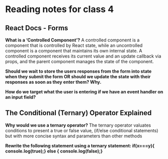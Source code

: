 # Reading notes for class 4

## React Docs - Forms

**What is a ‘Controlled Component’?**
A controlled component is a component that is controlled by React state, while an uncontrolled component is a component that maintains its own internal state. A controlled component receives its current value and an update callback via props, and the parent component manages the state of the component.

**Should we wait to store the users responses from the form into state when they submit the form OR should we update the state with their responses as soon as they enter them? Why.**

**How do we target what the user is entering if we have an event handler on an input field?**

## The Conditional (Ternary) Operator Explained

**Why would we use a ternary operator?**
The ternary operator valuates conditions to present a true or false value, (if/else conditional statements) but with more concise syntax and parameters than other methods

**Rewrite the following statement using a ternary statement: if(x===y){ console.log(true);} else { console.log(false);}**
